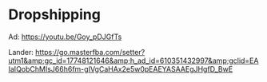 # Dropshipping
Ad: https://youtu.be/Goy_pDJGfTs

Lander: https://go.masterfba.com/setter?utm1&amp;gc_id=17748121646&amp;h_ad_id=610351432997&amp;gclid=EAIaIQobChMIsJ66h6fm-gIVgCaHAx2e5w0pEAEYASAAEgJHgfD_BwE
